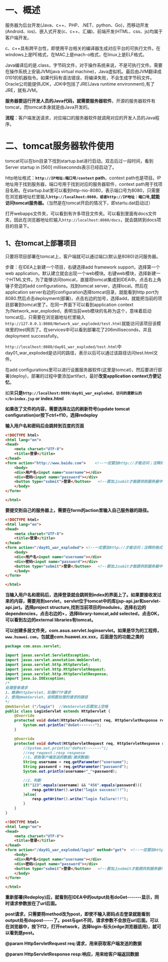 # 一、概述

服务器为后台开发(Java、c++、PHP、.NET、python、Go)，而移动开发(Android、ios)、嵌入式开发(c、c++、汇编)、前端开发(HTML、css、js)均属于客户端开发。

c、c++具有跨平台性，即使用平台相关的编译器生成对应平台的可执行文件。在windows上是PE格式，在MAC上是mach-o格式，在linux上是ELF格式。

Java编译后的是.class，字节码文件，对于操作系统来说，不是可执行文件。需要在操作系统上安装JVM(java virtual machine)，Java虚拟机。最后由JVM翻译成0101的机器指令。如果代码有语法错误，将编译失败，不会生成字节码文件。Oracle公司能提供JDK，JDK中包括了JRE(Java runtime environment),有了JRE，就有JVM。

<b>服务器要运行开发人员的Java代码，就需要服务器软件</b>。开源的服务器软件有tomcat，而tomcat本身就是由Java开发的。 

<b>流程</b>：客户端发送请求，对应端口的服务器软件就调用对应的开发人员的Java程序。

# 二、tomcat服务器软件使用

tomcat可以在bin目录下找到startup.bat进行启动。双击后过一段时间，看到Server startup in [560] milliseconnds表示已经启动了。

http地址格式：<b>`http://IP地址:端口号/context` path</b>，context path也是项目。IP地址用于找到服务器，端口号用于找到对应的服务器软件，context path用于找项目名称。在startup.bat里可以看到http-nio-8080，表示端口号为8080，只需要在浏览器地址栏里输入<b>`http://localhost:8080，或者http://IP地址：端口号`,就能访问tomcat服务器。</b>（当然是在tomcat开启的情况下，即startu.dat启动过）

打开webapps文件夹，可以看到有许多项目文件夹。可以看到里面有docs文件夹，因此在浏览器地址栏输入`http://localhost:8080/docs`，就会跳转到docs项目的目录下。

## 1、在tomcat上部署项目

只要将项目部署在tomcat上，客户端就可以通过端口(默认是8080)访问服务器。

步骤：在IDEA上新建一个项目，右键选择add framework support，选择第一个web application，默认建立就会出现一个web模块。右键web模块，选择新建一个HTML文件。为了能够访问tomcat，直接将tomcat集成到IDEA中。点击右上角锤子旁边的add configurations。找到tomcat server，选择local。然后在application server右边的configuration选择tomcat目录，就能看到http port为8080.然后点击deployment(部署)，点击右边的加号，选择add，就能把当前的项目部署到tomcat里了。在同一界面下可以看到application context为/Network_war_exploded，表明当前web模块的名称为这个，意味着启动tomcat后，只需要在浏览器地址栏里输入`http://127.0.0.1:8080/Network_war_exploded/test.html`就能访问该项目该模块里的test网页了。在services中可以看到部署花了206milliseconds，并且deployment successfully。

`http://localhost:8080/day01_war_exploded/test.html`中day01_war_exploded是访问的路径，表示以后可以通过该路径访问test.html文件。

在add configurations里可以进行设置服务器软件(这里是tomcat)，然后要进行部署(deploy)，部署的过程中要添加artifact，最好<b>改变application context方便记忆</b>。

如果<b>只是`http://localhost:8080/day01_war_exploded，访问的是默认的</b>index.jsp` or index.html

如果改了文件的内容，需要选择左边的刷新符号(<b>update tomcat configuration)or按下ctrl+f10，选择redeploy</b>

输入用户名和密码后会跳转到百度的页面

~~~html
<!DOCTYPE html>
<html lang="en">
<head>
    <meta charset="UTF-8">
    <title>登录</title>
</head>
<form action="http://www.baidu.com">	<!--一定要加http://才能访问；注释的格式是<!--内容这样子-->
    <body>
    <div>用户名<input name="username"></div>
    <div>密码<input name="password"></div>
    <button type="submit">登录</button>	<!--要加上subit才能提供到服务器中-->
    </body>
</form>

</html>
~~~

要提交到自己的服务器上，需要在form的action里输入自己服务器的路径。

~~~html
<!DOCTYPE html>
<html lang="en">
<head>
    <meta charset="UTF-8">
    <title>登录</title>
</head>
<form action="/day01_war_exploded">	<!--一定要加http://才能访问；注释的格式是<!--内容这样子-->
    <body>
    <div>用户名<input name="username"></div>
    <div>密码<input name="password"></div>
    <button type="submit">登录</button>	<!--要加上subit才能提供到服务器中-->
    </body>
</form>

</html>
~~~

当输入用户名和密码后，选择登录就会跳转到index的界面上了。如果要接收发过来的内容，需要用到servlet，servlet位于tomcat中的库(jsp-api.jar和servlet-api.jar)。选择project structure,找到当前项目的modules，选择右边的dependencies，点击右边的+，选择library-tomcat,add selected，点击OK，可以看到左边的external libraries有tomcat。

可以创建多层文件夹，com.asus.servlet.loginservlet。如果是华为的工程师，`www.huawei.com`，包就是com.huawei.xx.xxx，后面是包的功能之类的

~~~java
package com.asus.servlet;

import javax.servlet.ServletException;
import javax.servlet.annotation.WebServlet;
import javax.servlet.http.HttpServlet;
import javax.servlet.http.HttpServletRequest;
import javax.servlet.http.HttpServletResponse;
import java.io.IOException;
/*
处理登录请求
1、继承HttpServlet，处理HTTP请求
2、使用@WebServlet，说明要处理的请求的路径
*/
@WebServlet ("/login")  //WebServlet后要加上空格
public class LoginServlet extends HttpServlet {
    @Override
    protected void doGet(HttpServletRequest req, HttpServletResponse resp) throws ServletException, IOException {
        System.out.println("doGet-------");
    }

    @Override
    protected void doPost(HttpServletRequest req, HttpServletResponse resp) throws ServletException, IOException {
        //System.out.println("doPost-------");
        //req request；resp response
        //1、获取客户端发送的数据(请求数据)
        String username = req.getParameter("username");
        String password = req.getParameter("password");
        System.out.println(username+"_"+password);

        //2、判断
        if("123".equals(username) && "456".equals(password)){
            resp.getWriter().write("login success!!!");
        }else{
            resp.getWriter().write("login failure!!!");
        }
    }
}
~~~

~~~html
<!DOCTYPE html>
<html lang="en">
<head>
    <meta charset="UTF-8">
    <title>登录</title>
</head>
<form action="/day01_war_exploded/login" method="get">	<!--一定要加http://才能访问；如果是本地的服务器，不需要html/，也不需要.html;注释的格式是这样子-->
    <body>
    <div>用户名<input name="username"></div>
    <div>密码<input name="password"></div>
    <button type="submit">登录</button>	<!--要加上submit才能提供到服务器中-->
    </body>
</form>

</html>
~~~

重新部署(Redeploy)后，就看到在IDEA中的output处有doGet-------显示，同时请求参数放在了url后面。

post请求，只需要将method改为post，即使不输入密码点击登录就能看到output处有dopost-----了。post与get不同，请求参数不会放在url后面。<b>可以在浏览器中，按下f12，打开network，选择login-标头(edge浏览器适用)</b>，就可以看到是post。

@param HttpServletRequest req:请求，用来获取客户端发送的数据

@param HttpServletResponse resp:响应，用来给客户端返回数据


